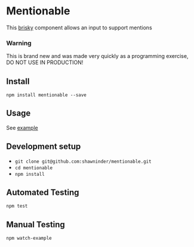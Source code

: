 # Mentionable

This [brisky](https://www.npmjs.com/package/brisky) component allows an input to support mentions

### Warning

This is brand new and was made very quickly as a programming exercise, DO NOT USE IN PRODUCTION!

## Install

`npm install mentionable --save`

## Usage

See [example](example/index.js)

## Development setup

- `git clone git@github.com:shawninder/mentionable.git`
- `cd mentionable`
- `npm install`

## Automated Testing

`npm test`

## Manual Testing

`npm watch-example`
